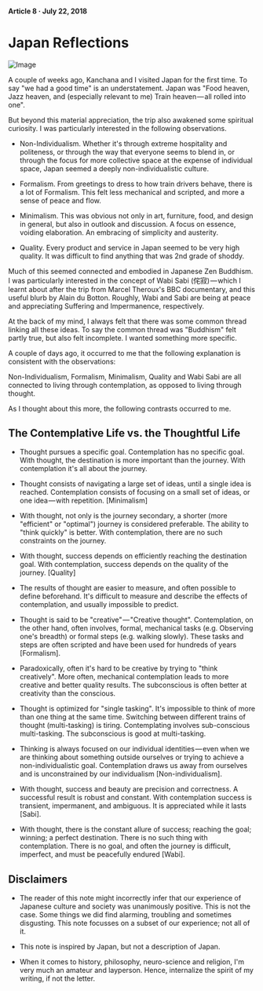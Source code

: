 #### Article 8 · July 22, 2018

# Japan Reflections

![Image](https://cdn-images-1.medium.com/max/800/1*sesSZhYyxuVh8caVdHFPNQ.jpeg)

A couple of weeks ago, Kanchana and I visited Japan for the first time. To say "we had a good time" is an understatement. Japan was "Food heaven, Jazz heaven, and (especially relevant to me) Train heaven — all rolled into one".

But beyond this material appreciation, the trip also awakened some spiritual curiosity. I was particularly interested in the following observations.

* Non-Individualism. Whether it's through extreme hospitality and politeness, or through the way that everyone seems to blend in, or through the focus for more collective space at the expense of individual space, Japan seemed a deeply non-individualistic culture.

* Formalism. From greetings to dress to how train drivers behave, there is a lot of Formalism. This felt less mechanical and scripted, and more a sense of peace and flow.

* Minimalism. This was obvious not only in art, furniture, food, and design in general, but also in outlook and discussion. A focus on essence, voiding elaboration. An embracing of simplicity and austerity.

* Quality. Every product and service in Japan seemed to be very high quality. It was difficult to find anything that was 2nd grade of shoddy.

Much of this seemed connected and embodied in Japanese Zen Buddhism. I was particularly interested in the concept of Wabi Sabi (侘寂) — which I learnt about after the trip from Marcel Theroux's BBC documentary, and this useful blurb by Alain du Botton. Roughly, Wabi and Sabi are being at peace and appreciating Suffering and Impermanence, respectively.

At the back of my mind, I always felt that there was some common thread linking all these ideas. To say the common thread was "Buddhism" felt partly true, but also felt incomplete. I wanted something more specific.

A couple of days ago, it occurred to me that the following explanation is consistent with the observations:

Non-Individualism, Formalism, Minimalism, Quality and Wabi Sabi are all connected to living through contemplation, as opposed to living through thought.

As I thought about this more, the following contrasts occurred to me.

## The Contemplative Life vs. the Thoughtful Life

* Thought pursues a specific goal. Contemplation has no specific goal. With thought, the destination is more important than the journey. With contemplation it's all about the journey.

* Thought consists of navigating a large set of ideas, until a single idea is reached. Contemplation consists of focusing on a small set of ideas, or one idea — with repetition. [Minimalism]

* With thought, not only is the journey secondary, a shorter (more "efficient" or "optimal") journey is considered preferable. The ability to "think quickly" is better. With contemplation, there are no such constraints on the journey.

* With thought, success depends on efficiently reaching the destination goal. With contemplation, success depends on the quality of the journey. [Quality]

* The results of thought are easier to measure, and often possible to define beforehand. It's difficult to measure and describe the effects of contemplation, and usually impossible to predict.

* Thought is said to be "creative" — "Creative thought". Contemplation, on the other hand, often involves, formal, mechanical tasks (e.g. Observing one's breadth) or formal steps (e.g. walking slowly). These tasks and steps are often scripted and have been used for hundreds of years [Formalism].

* Paradoxically, often it's hard to be creative by trying to "think creatively". More often, mechanical contemplation leads to more creative and better quality results. The subconscious is often better at creativity than the conscious.

* Thought is optimized for "single tasking". It's impossible to think of more than one thing at the same time. Switching between different trains of thought (multi-tasking) is tiring. Contemplating involves sub-conscious multi-tasking. The subconscious is good at multi-tasking.

* Thinking is always focused on our individual identities — even when we are thinking about something outside ourselves or trying to achieve a non-individualistic goal. Contemplation draws us away from ourselves and is unconstrained by our individualism [Non-individualism].

* With thought, success and beauty are precision and correctness. A successful result is robust and constant. With contemplation success is transient, impermanent, and ambiguous. It is appreciated while it lasts [Sabi].

* With thought, there is the constant allure of success; reaching the goal; winning; a perfect destination. There is no such thing with contemplation. There is no goal, and often the journey is difficult, imperfect, and must be peacefully endured [Wabi].

## Disclaimers

* The reader of this note might incorrectly infer that our experience of Japanese culture and society was unanimously positive. This is not the case. Some things we did find alarming, troubling and sometimes disgusting. This note focusses on a subset of our experience; not all of it.

* This note is inspired by Japan, but not a description of Japan.

* When it comes to history, philosophy, neuro-science and religion, I'm very much an amateur and layperson. Hence, internalize the spirit of my writing, if not the letter.